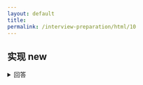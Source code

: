 ```yaml
---
layout: default
title:
permalink: /interview-preparation/html/10
---
```


## 实现 new

<details markdown="1">

<summary markdown="span">回答</summary>

</details>
